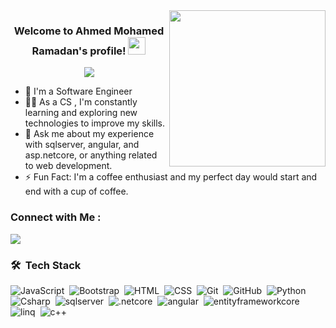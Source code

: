
<img width="250" align="right" src="https://c.tenor.com/_DOBjnGspYAAAAAM/code-coding.gif">

<h3 align="center">
  Welcome to Ahmed Mohamed Ramadan's profile!
  <img src="https://media.giphy.com/media/hvRJCLFzcasrR4ia7z/giphy.gif" width="28">
</h3>

<!-- Typing SVG by DenverCoder1 - https://github.com/DenverCoder1/readme-typing-svg -->
<p align="center">
  <a href="https://github.com/DenverCoder1/readme-typing-svg"><img src="https://readme-typing-svg.herokuapp.com/?lines=Full-stack%20web%20developer;Always%20learning%20new%20things&font=Fira%20Code&center=true&width=440&height=45&color=f75c7e&vCenter=true&size=22"></a>
</p> 

- 🏢 I'm a Software Engineer 
- 👨‍💻 As a CS , I'm constantly learning and exploring new technologies to improve my skills.
- 💬 Ask me about my experience with sqlserver, angular, and asp.netcore, or anything related to web development.
- ⚡ Fun Fact: I'm a coffee enthusiast and my perfect day would start and end with a cup of coffee.


### Connect with Me :

<a href="https://www.linkedin.com/in/ahmed-mohamed-ramadan-619141246/" target="_blank"><img src="https://img.shields.io/badge/-ahmed%20mohamed-0077B5?style=for-the-badge&logo=Linkedin&logoColor=white"/></a>
### 🛠 &nbsp;Tech Stack
![JavaScript](https://img.shields.io/badge/-JavaScript-05122A?style=flat&logo=javascript)&nbsp;
![Bootstrap](https://img.shields.io/badge/-Bootstrap-05122A?style=flat&logo=bootstrap&logoColor=563D7C)&nbsp;
![HTML](https://img.shields.io/badge/-HTML-05122A?style=flat&logo=HTML5)&nbsp;
![CSS](https://img.shields.io/badge/-CSS-05122A?style=flat&logo=CSS3&logoColor=1572B6)&nbsp;
![Git](https://img.shields.io/badge/-Git-05122A?style=flat&logo=git)&nbsp;
![GitHub](https://img.shields.io/badge/-GitHub-05122A?style=flat&logo=github)&nbsp;
![Python](https://img.shields.io/badge/-Python%20-05122A?style=flat&logo=python)&nbsp;
![Csharp](https://img.shields.io/badge/-Csharp%20-05122A?style=flat&logo=Csharp)&nbsp;
![sqlserver](https://img.shields.io/badge/-sqlserver%20-05122A?style=flat&logo=sqlserver)&nbsp;
![.netcore](https://img.shields.io/badge/-.netcore%20-05122A?style=flat&logo=.netcore)&nbsp;
![angular](https://img.shields.io/badge/-angular%20-05122A?style=flat&logo=angular)&nbsp;
![entityframeworkcore](https://img.shields.io/badge/-entityframeworkcore%20-05122A?style=flat&logo=entityframeworkcore)&nbsp;
![linq](https://img.shields.io/badge/-linq%20-05122A?style=flat&logo=linq)&nbsp;
![c++](https://img.shields.io/badge/-c++%20-05122A?style=flat&logo=c++)&nbsp;

